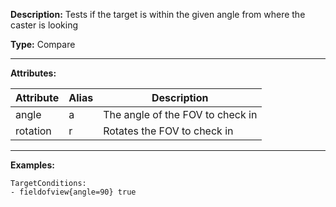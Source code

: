 **Description:** Tests if the target is within the given angle from where the caster is looking

**Type:** Compare

---

**Attributes:**

| Attribute | Alias | Description                      |
| --------- | ----- | -------------------------------- |
| angle     | a     | The angle of the FOV to check in |
| rotation  | r     | Rotates the FOV to check in      |

---

**Examples:**

```
TargetConditions:
- fieldofview{angle=90} true
```